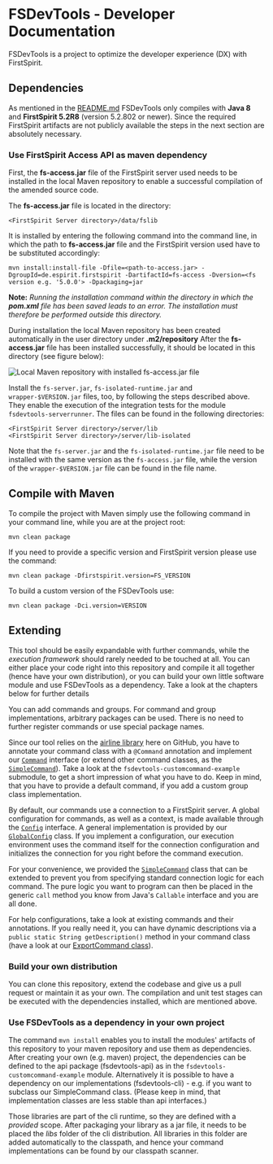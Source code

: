 # FSDevTools - Developer Documentation

FSDevTools is a project to optimize the developer experience (DX) with FirstSpirit.

## Dependencies
As mentioned in the [README.md](../README.md) FSDevTools only compiles with **Java 8** and **FirstSpirit 5.2R8** (version 5.2.802 or newer). 
Since the required FirstSpirit artifacts are not publicly available the steps in the next section are absolutely necessary.

### Use FirstSpirit Access API as maven dependency

First, the **fs-access.jar** file of the FirstSpirit server used needs to be installed in the local Maven repository to enable a successful compilation of the amended source code.

The **fs-access.jar** file is located in the directory:

```
<FirstSpirit Server directory>/data/fslib
```

It is installed by entering the following command into the command line, in which the path to **fs-access.jar** file and the FirstSpirit version used have to be substituted accordingly:

```
mvn install:install-file -Dfile=<path-to-access.jar> -DgroupId=de.espirit.firstspirit -DartifactId=fs-access -Dversion=<fs version e.g. '5.0.0'> -Dpackaging=jar
```
**Note:** *Running the installation command within the directory in which the **pom.xml** file has been saved leads to an error. The installation must therefore be performed outside this directory.*

During installation the local Maven repository has been created automatically in the user directory under **<user home>.m2/repository**
After the **fs-access.jar** file has been installed successfully, it should be located in this directory (see figure below):

![Local Maven repository with installed fs-access.jar file](images/local_maven.gif)

Install the `fs-server.jar`, `fs-isolated-runtime.jar` and `wrapper-$VERSION.jar` files, too, by following the steps described above. 
They enable the execution of the integration tests for the module `fsdevtools-serverrunner`.
The files can be found in the following directories:

```
<FirstSpirit Server directory>/server/lib
<FirstSpirit Server directory>/server/lib-isolated
```

Note that the `fs-server.jar` and the `fs-isolated-runtime.jar` file need to be installed with the same version as the `fs-access.jar` file, while the version of the `wrapper-$VERSION.jar` file can be found in the file name.

## Compile with Maven

To compile the project with Maven simply use the following command in your command line, while you are at the project root:

```
mvn clean package
```

If you need to provide a specific version and FirstSpirit version please use the command:

```
mvn clean package -Dfirstspirit.version=FS_VERSION
```

To build a custom version of the FSDevTools use:

```
mvn clean package -Dci.version=VERSION
```


## Extending

This tool should be easily expandable with further commands, while the *execution framework* should rarely needed to be touched at all. 
You can either place your code right into this repository and compile it all together (hence have your own distribution), or you can build your own little software module and use FSDevTools as a dependency. 
Take a look at the chapters below for further details

You can add commands and groups. 
For command and group implementations, arbitrary packages can be used. 
There is no need to further register commands or use special package names.

Since our tool relies on the [airline library](https://github.com/airlift/airline) here on GitHub, you have to annotate your command class with a `@Command` annotation and implement our 
[`Command`](https://github.com/e-Spirit/FSDevTools/blob/master/fsdevtools-cli-api/src/main/java/com/espirit/moddev/cli/api/command/Command.java) interface 
(or extend other command classes, as the [`SimpleCommand`](https://github.com/e-Spirit/FSDevTools/blob/master/fsdevtools-cli/src/main/java/com/espirit/moddev/cli/commands/SimpleCommand.java)).
Take a look at the `fsdevtools-customcommand-example` submodule, to get a short impression of what you have to do. 
Keep in mind, that you have to provide a default command, if you add a custom group class implementation.

By default, our commands use a connection to a FirstSpirit server. 
A global configuration for commands, as well as a context, is made available through the [`Config`](https://github.com/e-Spirit/FSDevTools/blob/master/fsdevtools-cli-api/src/main/java/com/espirit/moddev/cli/api/configuration/Config.java) interface. 
A general implementation is provided by our [`GlobalConfig`](https://github.com/e-Spirit/FSDevTools/blob/master/fsdevtools-cli/src/main/java/com/espirit/moddev/cli/configuration/GlobalConfig.java) class. 
If you implement a configuration, our execution environment uses the command itself for the connection configuration and initializes the connection for you right before the command execution.

For your convenience, we provided the [`SimpleCommand`](https://github.com/e-Spirit/FSDevTools/blob/master/fsdevtools-cli/src/main/java/com/espirit/moddev/cli/commands/SimpleCommand.java) class that can be extended to prevent you from specifying standard connection logic for each command. 
The pure logic you want to program can then be placed in the generic `call` method you know from Java's `Callable` interface and you are all done.

For help configurations, take a look at existing commands and their annotations. 
If you really need it, you can have dynamic descriptions via a `public static String getDescription()` method in your command class 
(have a look at our [ExportCommand class](https://github.com/e-Spirit/FSDevTools/blob/master/fsdevtools-cli/src/main/java/com/espirit/moddev/cli/commands/export/ExportCommand.java)).

### Build your own distribution
You can clone this repository, extend the codebase and give us a pull request or maintain it as your own. 
The compilation and unit test stages can be executed with the dependencies installed, which are mentioned above.

### Use FSDevTools as a dependency in your own project
The command `mvn install` enables you to install the modules' artifacts of this repository to your maven repository and use them as dependencies.
After creating your own (e.g. maven) project, the dependencies can be defined to the api package (fsdevtools-api) as in the `fsdevtools-customcommand-example` module.
Alternatively it is possible to have a dependency on our implementations (fsdevtools-cli) - e.g. if you want to subclass our SimpleCommand class.
(Please keep in mind, that implementation classes are less stable than api interfaces.) 

Those libraries are part of the cli runtime, so they are defined with a *provided* scope.
After packaging your library as a jar file, it needs to be placed the *libs* folder of the cli distribution.
All libraries in this folder are added automatically to the classpath, and hence your command implementations can be found by our classpath scanner.
